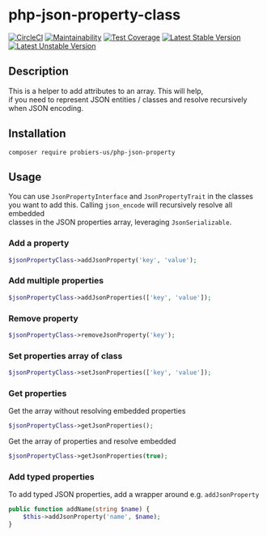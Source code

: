 # php-json-property-class

[![CircleCI](https://circleci.com/gh/probiers-us/php-json-property-class.svg?style=shield)](https://circleci.com/gh/probiers-us/php-json-property-class) 
[![Maintainability](https://api.codeclimate.com/v1/badges/fec52ba6feaf8534111f/maintainability)](https://codeclimate.com/github/probiers-us/php-json-property-class/maintainability) 
[![Test Coverage](https://api.codeclimate.com/v1/badges/fec52ba6feaf8534111f/test_coverage)](https://codeclimate.com/github/probiers-us/php-json-property-class/test_coverage)
[![Latest Stable Version](https://poser.pugx.org/probiers-us/php-json-property/v)](//packagist.org/packages/probiers-us/php-json-property) 
[![Latest Unstable Version](https://poser.pugx.org/probiers-us/php-json-property/v/unstable)](//packagist.org/packages/probiers-us/php-json-property) 

## Description
This is a helper to add attributes to an array. This will help,  
if you need to represent JSON entities / classes and resolve recursively when JSON encoding.

## Installation
```
composer require probiers-us/php-json-property
```

## Usage
You can use `JsonPropertyInterface` and `JsonPropertyTrait` in the classes  
you want to add this. Calling `json_encode` will recursively resolve all embedded  
classes in the JSON properties array, leveraging `JsonSerializable`.

### Add a property
```php
$jsonPropertyClass->addJsonProperty('key', 'value');
```

### Add multiple properties
```php
$jsonPropertyClass->addJsonProperties(['key', 'value']);
```

### Remove property
```php
$jsonPropertyClass->removeJsonProperty('key');
```

### Set properties array of class
```php
$jsonPropertyClass->setJsonProperties(['key', 'value']);
```

### Get properties
Get the array without resolving embedded properties
```php
$jsonPropertyClass->getJsonProperties();
```
Get the array of properties and resolve embedded
```php
$jsonPropertyClass->getJsonProperties(true);
```

### Add typed properties
To add typed JSON properties, add a wrapper around e.g. `addJsonProperty`
```php
public function addName(string $name) {
    $this->addJsonProperty('name', $name);
}
```
